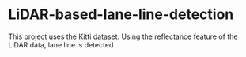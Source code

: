 # LiDAR-based-lane-line-detection
This project uses the Kitti dataset. Using the reflectance feature of the LiDAR data, lane line is detected
